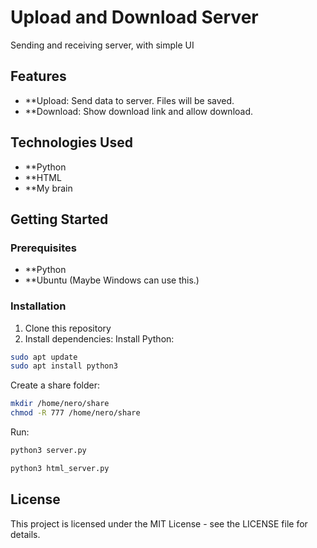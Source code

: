 # Upload and Download Server

Sending and receiving server, with simple UI

## Features

- **Upload: Send data to server. Files will be saved.
- **Download: Show download link and allow download.

## Technologies Used

- **Python
- **HTML
- **My brain

## Getting Started

### Prerequisites

- **Python
- **Ubuntu (Maybe Windows can use this.)

### Installation

1. Clone this repository
2. Install dependencies:
Install Python:
```bash
sudo apt update
sudo apt install python3
```
Create a share folder:
```bash
mkdir /home/nero/share
chmod -R 777 /home/nero/share
```
Run:
```bash
python3 server.py
```
```bash
python3 html_server.py
```

## License

This project is licensed under the MIT License - see the LICENSE file for details.








